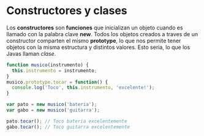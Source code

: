 

# Constructores y clases

Los **constructores** son **funciones** que inicializan un objeto cuando es llamado con la palabra clave **new**.
Todos los objetos creados a traves de un constructor comparten el mismo **prototype**, lo que nos permite tener objetos
con la misma estructura y distintos valores. Esto seria, lo que los Javas llaman *clase*.

```javascript
function musico(instrumento) {
  this.instrumento = instrumento;
}
musico.prototype.tocar = function() {
  console.log('Toco', this.instrumento, 'excelente!');
}

var pato = new musico('bateria');
var gabo = new musico('guitarra');

pato.tocar(); // Toco bateria excelentemente
gabo.tocar(); // Toco guitarra excelentemente
```
